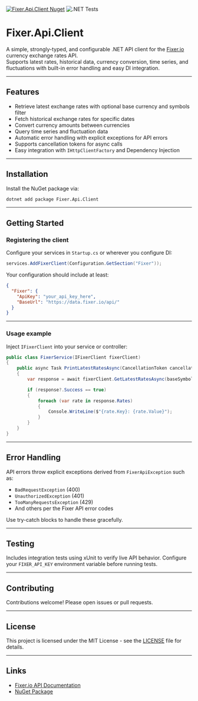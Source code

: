 [![Fixer.Api.Client Nuget](https://img.shields.io/nuget/v/Fixer.Api.Client.svg?style=flat)](https://www.nuget.org/packages/Fixer.Api.Client)
![.NET Tests](https://github.com/ArbyteIt/Fixer.Api/actions/workflows/tests.yml/badge.svg)

# Fixer.Api.Client

A simple, strongly-typed, and configurable .NET API client for the [Fixer.io](https://fixer.io) currency exchange rates API.  
Supports latest rates, historical data, currency conversion, time series, and fluctuations with built-in error handling and easy DI integration.

---

## Features

- Retrieve latest exchange rates with optional base currency and symbols filter  
- Fetch historical exchange rates for specific dates  
- Convert currency amounts between currencies  
- Query time series and fluctuation data  
- Automatic error handling with explicit exceptions for API errors  
- Supports cancellation tokens for async calls  
- Easy integration with `IHttpClientFactory` and Dependency Injection

---

## Installation

Install the NuGet package via:

```bash
dotnet add package Fixer.Api.Client
````

---

## Getting Started

### Registering the client

Configure your services in `Startup.cs` or wherever you configure DI:

```csharp
services.AddFixerClient(Configuration.GetSection("Fixer"));
```

Your configuration should include at least:

```json
{
  "Fixer": {
    "ApiKey": "your_api_key_here",
    "BaseUrl": "https://data.fixer.io/api/"
  }
}
```

---

### Usage example

Inject `IFixerClient` into your service or controller:

```csharp
public class FixerService(IFixerClient fixerClient)
{
    public async Task PrintLatestRatesAsync(CancellationToken cancellationToken = default)
    {
        var response = await fixerClient.GetLatestRatesAsync(baseSymbol: "EUR", symbols: ["USD", "GBP"], cancellationToken);

        if (response?.Success == true)
        {
            foreach (var rate in response.Rates)
            {
                Console.WriteLine($"{rate.Key}: {rate.Value}");
            }
        }
    }
}
```

---

## Error Handling

API errors throw explicit exceptions derived from `FixerApiException` such as:

* `BadRequestException` (400)
* `UnauthorizedException` (401)
* `TooManyRequestsException` (429)
* And others per the Fixer API error codes

Use try-catch blocks to handle these gracefully.

---

## Testing

Includes integration tests using xUnit to verify live API behavior.
Configure your `FIXER_API_KEY` environment variable before running tests.

---

## Contributing

Contributions welcome! Please open issues or pull requests.

---

## License

This project is licensed under the MIT License - see the [LICENSE](LICENSE) file for details.

---

## Links

* [Fixer.io API Documentation](https://fixer.io/documentation)
* [NuGet Package](https://www.nuget.org/packages/Fixer.Api.Client)
